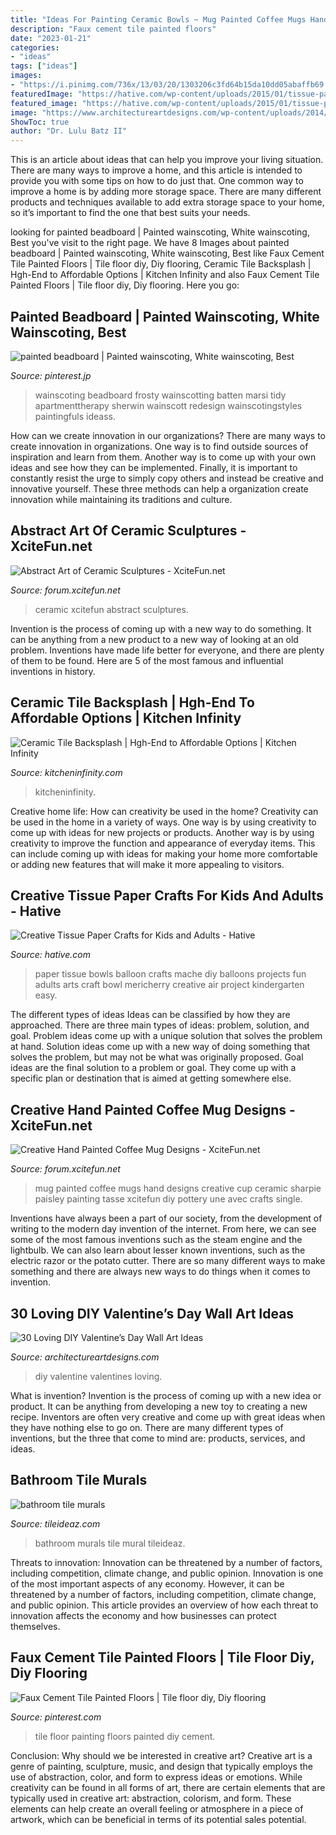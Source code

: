 ```yaml
---
title: "Ideas For Painting Ceramic Bowls ~ Mug Painted Coffee Mugs Hand Designs Creative Cup Ceramic Sharpie Paisley Painting Tasse Xcitefun Diy Pottery Une Avec Crafts Single"
description: "Faux cement tile painted floors"
date: "2023-01-21"
categories:
- "ideas"
tags: ["ideas"]
images:
- "https://i.pinimg.com/736x/13/03/20/1303206c3fd64b15da10dd05abaffb69.jpg"
featuredImage: "https://hative.com/wp-content/uploads/2015/01/tissue-paper-crafts/9-tissue-paper-crafts.jpg"
featured_image: "https://hative.com/wp-content/uploads/2015/01/tissue-paper-crafts/9-tissue-paper-crafts.jpg"
image: "https://www.architectureartdesigns.com/wp-content/uploads/2014/01/2218-630x839.jpg"
ShowToc: true
author: "Dr. Lulu Batz II"
---
```



This is an article about ideas that can help you improve your living situation. There are many ways to improve a home, and this article is intended to provide you with some tips on how to do just that. One common way to improve a home is by adding more storage space. There are many different products and techniques available to add extra storage space to your home, so it’s important to find the one that best suits your needs.

	

		
looking for painted beadboard | Painted wainscoting, White wainscoting, Best you've visit to the right page. We have 8 Images about painted beadboard | Painted wainscoting, White wainscoting, Best like Faux Cement Tile Painted Floors | Tile floor diy, Diy flooring, Ceramic Tile Backsplash | Hgh-End to Affordable Options | Kitchen Infinity and also Faux Cement Tile Painted Floors | Tile floor diy, Diy flooring. Here you go:
		
    
## Painted Beadboard | Painted Wainscoting, White Wainscoting, Best

<img loading=lazy src="https://i.pinimg.com/736x/13/03/20/1303206c3fd64b15da10dd05abaffb69.jpg" onerror="this.onerror=null;this.src='https://tse3.mm.bing.net/th?id=OIP.aQcH6Ar-Li3FVrIEuBCVGQHaLf&amp;pid=15.1';" alt="painted beadboard | Painted wainscoting, White wainscoting, Best">

_Source: pinterest.jp_

>wainscoting beadboard frosty wainscotting batten marsi tidy apartmenttherapy sherwin wainscott redesign wainscotingstyles paintingfuls ideass. 

	

How can we create innovation in our organizations?
There are many ways to create innovation in organizations. One way is to find outside sources of inspiration and learn from them. Another way is to come up with your own ideas and see how they can be implemented. Finally, it is important to constantly resist the urge to simply copy others and instead be creative and innovative yourself. These three methods can help a organization create innovation while maintaining its traditions and culture.

    
## Abstract Art Of Ceramic Sculptures - XciteFun.net

<img loading=lazy src="https://img.xcitefun.net/users/2013/11/342247,xcitefun-ceramic-art-4.jpg" onerror="this.onerror=null;this.src='https://tse3.mm.bing.net/th?id=OIP.FEYmwQEqYARlJ5tAEi51uQHaFj&amp;pid=15.1';" alt="Abstract Art of Ceramic Sculptures - XciteFun.net">

_Source: forum.xcitefun.net_

>ceramic xcitefun abstract sculptures. 

	

Invention is the process of coming up with a new way to do something. It can be anything from a new product to a new way of looking at an old problem. Inventions have made life better for everyone, and there are plenty of them to be found. Here are 5 of the most famous and influential inventions in history.

    
## Ceramic Tile Backsplash | Hgh-End To Affordable Options | Kitchen Infinity

<img loading=lazy src="https://kitcheninfinity.com/wp-content/uploads/2020/07/ceramic-tile-backsplash-.jpg" onerror="this.onerror=null;this.src='https://tse4.mm.bing.net/th?id=OIP.i_souDuL6tljGMVbo3ooGQHaFj&amp;pid=15.1';" alt="Ceramic Tile Backsplash | Hgh-End to Affordable Options | Kitchen Infinity">

_Source: kitcheninfinity.com_

>kitcheninfinity. 

	

Creative home life: How can creativity be used in the home?
Creativity can be used in the home in a variety of ways. One way is by using creativity to come up with ideas for new projects or products. Another way is by using creativity to improve the function and appearance of everyday items. This can include coming up with ideas for making your home more comfortable or adding new features that will make it more appealing to visitors.

    
## Creative Tissue Paper Crafts For Kids And Adults - Hative

<img loading=lazy src="https://hative.com/wp-content/uploads/2015/01/tissue-paper-crafts/9-tissue-paper-crafts.jpg" onerror="this.onerror=null;this.src='https://tse2.mm.bing.net/th?id=OIP.wevM01MltFeL7pkk4Kp2KgHaJ6&amp;pid=15.1';" alt="Creative Tissue Paper Crafts for Kids and Adults - Hative">

_Source: hative.com_

>paper tissue bowls balloon crafts mache diy balloons projects fun adults arts craft bowl mericherry creative air project kindergarten easy. 

	

The different types of ideas
Ideas can be classified by how they are approached. There are three main types of ideas: problem, solution, and goal. Problem ideas come up with a unique solution that solves the problem at hand. Solution ideas come up with a new way of doing something that solves the problem, but may not be what was originally proposed. Goal ideas are the final solution to a problem or goal. They come up with a specific plan or destination that is aimed at getting somewhere else.

    
## Creative Hand Painted Coffee Mug Designs - XciteFun.net

<img loading=lazy src="http://img.xcitefun.net/users/2014/11/365681,xcitefun-coffee-mug-designs-12.jpg" onerror="this.onerror=null;this.src='https://tse1.mm.bing.net/th?id=OIP.w7GSdCZwORtLTaDHd9_7-QHaFj&amp;pid=15.1';" alt="Creative Hand Painted Coffee Mug Designs - XciteFun.net">

_Source: forum.xcitefun.net_

>mug painted coffee mugs hand designs creative cup ceramic sharpie paisley painting tasse xcitefun diy pottery une avec crafts single. 

	

Inventions have always been a part of our society, from the development of writing to the modern day invention of the internet. From here, we can see some of the most famous inventions such as the steam engine and the lightbulb. We can also learn about lesser known inventions, such as the electric razor or the potato cutter. There are so many different ways to make something and there are always new ways to do things when it comes to invention.

    
## 30 Loving DIY Valentine’s Day Wall Art Ideas

<img loading=lazy src="https://www.architectureartdesigns.com/wp-content/uploads/2014/01/2218-630x839.jpg" onerror="this.onerror=null;this.src='https://tse4.mm.bing.net/th?id=OIP.8TK65HhsuaHPwM2SS1-nNAHaJ3&amp;pid=15.1';" alt="30 Loving DIY Valentine’s Day Wall Art Ideas">

_Source: architectureartdesigns.com_

>diy valentine valentines loving. 

	

What is invention?
Invention is the process of coming up with a new idea or product. It can be anything from developing a new toy to creating a new recipe. Inventors are often very creative and come up with great ideas when they have nothing else to go on. There are many different types of inventions, but the three that come to mind are: products, services, and ideas.

    
## Bathroom Tile Murals

<img loading=lazy src="http://www.tileideaz.com/wp-content/uploads/2015/10/Bathroom-Wall-Murals.jpg" onerror="this.onerror=null;this.src='https://tse4.mm.bing.net/th?id=OIP.LtMsVu0kAEDP0QY-sP1JHAHaFj&amp;pid=15.1';" alt="bathroom tile murals">

_Source: tileideaz.com_

>bathroom murals tile mural tileideaz. 

	

Threats to innovation: Innovation can be threatened by a number of factors, including competition, climate change, and public opinion.
Innovation is one of the most important aspects of any economy. However, it can be threatened by a number of factors, including competition, climate change, and public opinion. This article provides an overview of how each threat to innovation affects the economy and how businesses can protect themselves.

    
## Faux Cement Tile Painted Floors | Tile Floor Diy, Diy Flooring

<img loading=lazy src="https://i.pinimg.com/736x/83/96/26/8396269c3db2382a4357559b32b66dc9.jpg" onerror="this.onerror=null;this.src='https://tse1.mm.bing.net/th?id=OIP.ahhQhLv59eaNDeDjdg5iQwHaLH&amp;pid=15.1';" alt="Faux Cement Tile Painted Floors | Tile floor diy, Diy flooring">

_Source: pinterest.com_

>tile floor painting floors painted diy cement. 

	

Conclusion: Why should we be interested in creative art?
Creative art is a genre of painting, sculpture, music, and design that typically employs the use of abstraction, color, and form to express ideas or emotions. While creativity can be found in all forms of art, there are certain elements that are typically used in creative art: abstraction, colorism, and form. These elements can help create an overall feeling or atmosphere in a piece of artwork, which can be beneficial in terms of its potential sales potential.

